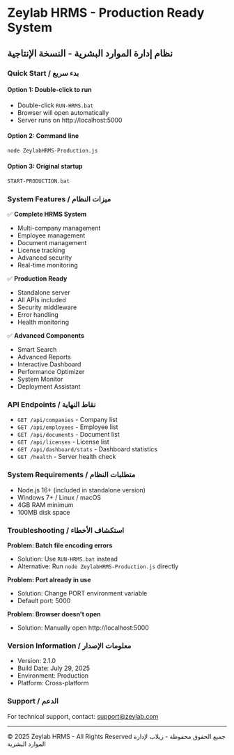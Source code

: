 # Zeylab HRMS - Production Ready System

## نظام إدارة الموارد البشرية - النسخة الإنتاجية

### Quick Start / بدء سريع

#### Option 1: Double-click to run
- Double-click `RUN-HRMS.bat` 
- Browser will open automatically
- Server runs on http://localhost:5000

#### Option 2: Command line
```bash
node ZeylabHRMS-Production.js
```

#### Option 3: Original startup
```bash
START-PRODUCTION.bat
```

### System Features / ميزات النظام

✅ **Complete HRMS System**
- Multi-company management
- Employee management 
- Document management
- License tracking
- Advanced security
- Real-time monitoring

✅ **Production Ready**
- Standalone server
- All APIs included
- Security middleware
- Error handling
- Health monitoring

✅ **Advanced Components**
- Smart Search
- Advanced Reports  
- Interactive Dashboard
- Performance Optimizer
- System Monitor
- Deployment Assistant

### API Endpoints / نقاط النهاية

- `GET /api/companies` - Company list
- `GET /api/employees` - Employee list  
- `GET /api/documents` - Document list
- `GET /api/licenses` - License list
- `GET /api/dashboard/stats` - Dashboard statistics
- `GET /health` - Server health check

### System Requirements / متطلبات النظام

- Node.js 16+ (included in standalone version)
- Windows 7+ / Linux / macOS
- 4GB RAM minimum
- 100MB disk space

### Troubleshooting / استكشاف الأخطاء

**Problem: Batch file encoding errors**
- Solution: Use `RUN-HRMS.bat` instead
- Alternative: Run `node ZeylabHRMS-Production.js` directly

**Problem: Port already in use**
- Solution: Change PORT environment variable
- Default port: 5000

**Problem: Browser doesn't open**
- Solution: Manually open http://localhost:5000

### Version Information / معلومات الإصدار

- Version: 2.1.0
- Build Date: July 29, 2025
- Environment: Production
- Platform: Cross-platform

### Support / الدعم

For technical support, contact: support@zeylab.com

---

© 2025 Zeylab HRMS - All Rights Reserved
جميع الحقوق محفوظة - زيلاب لإدارة الموارد البشرية